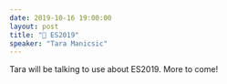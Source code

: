 ```yaml
---
date: 2019-10-16 19:00:00
layout: post
title: "🎤 ES2019"
speaker: "Tara Manicsic"
---
```


Tara will be talking to use about ES2019. More to come!
